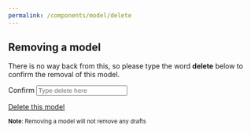 ```yaml
---
permalink: /components/model/delete
---
```

<!-- Start of /components/model/delete -->
<div class="container">
<div class="row">
<div class="col-md-6 offset-md-3 mt-2">
<h2 id='remove-model-title'>Removing a model</h2>
<p>There is no way back from this, so please type the word <b>delete</b> below
to confirm the removal of this model.</p>
<div class="input-group key-sm">
<span class="input-group-addon td-key">Confirm</span>
<input class="form-number form-control" id="confirm" name="confirm" value="" type="text" placeholder="Type delete here" />
</div>
<p><a href="#" class="btn btn-danger btn-block btn-lg mt-5 disabled" id="nuke">Delete this model</a></p>
<p><small><b>Note</b>: Removing a model will not remove any drafts</small></p>
</div>
</div>
</div>
<!-- End of /components/model/delete -->
